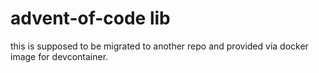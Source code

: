 # advent-of-code lib

this is supposed to be migrated to another repo and provided via docker image for devcontainer.